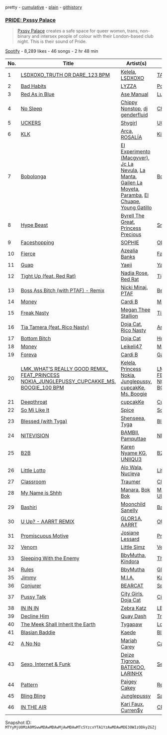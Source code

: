 pretty - [cumulative](/playlists/cumulative/37i9dQZF1DWWyLJd3LCGWc.md) - [plain](/playlists/plain/37i9dQZF1DWWyLJd3LCGWc) - [githistory](https://github.githistory.xyz/mackorone/spotify-playlist-archive/blob/main/playlists/plain/37i9dQZF1DWWyLJd3LCGWc)

### [PRIDE: Pxssy Palace](https://open.spotify.com/playlist/37i9dQZF1DWWyLJd3LCGWc)

> <a href="https://www.instagram.com/pxssypalace/?hl=en">Pxssy Palace</a> creates a safe space for queer womxn, trans, non\-binary and intersex people of colour with their London\-based club night\. This is their sound of Pride.

[Spotify](https://open.spotify.com/user/spotify) - 8,289 likes - 46 songs - 2 hr 48 min

| No. | Title | Artist(s) | Album | Length |
|---|---|---|---|---|
| 1 | [LSDXOXO\_TRUTH OR DARE\_123 BPM](https://open.spotify.com/track/6VTixntONK80zNv2HT2Tg4) | [Kelela](https://open.spotify.com/artist/1U0sIzpRtDkvu1hXXzxh60), [LSDXOXO](https://open.spotify.com/artist/2M2blWl1LBN2UoxlJdaug2) | [TAKE ME A\_PART, THE REMIXES](https://open.spotify.com/album/00bR0PfkGVAizXpN05DYrs) | 4:53 |
| 2 | [Bad Habits](https://open.spotify.com/track/6byIdjgogY3Cl9PKw6UnVw) | [LYZZA](https://open.spotify.com/artist/57xaBKepmdqQ6BjXkiHa4B) | [Powerplay](https://open.spotify.com/album/1NVT1CyJZdyLVPYoBJtWoX) | 3:30 |
| 3 | [Red As in Blue](https://open.spotify.com/track/1UuSsdLQkvvrKHb47NsQ3e) | [Ase Manual](https://open.spotify.com/artist/7d9PaRqnesvoUvMowJ2qoE) | [Lumi](https://open.spotify.com/album/7cG4yQiwZuftnuvmYdCLGT) | 3:50 |
| 4 | [No Sleep](https://open.spotify.com/track/6UevNDpcrrAdZ5PSdTexnY) | [Chippy Nonstop](https://open.spotify.com/artist/3cIWQsZd5aYZDk9DGy64wS), [dj genderfluid](https://open.spotify.com/artist/7sxGpROgQQSGjnsoUWE4Dz) | [Chippy Nonstop & dj genderfluid](https://open.spotify.com/album/3Vhrt89XhIFEKsRGnZldYF) | 4:17 |
| 5 | [UCKERS](https://open.spotify.com/track/1tZAEXxVr3W1XHPQZslOEI) | [Shygirl](https://open.spotify.com/artist/3M3wTTCDwicRubwMyHyEDy) | [UCKERS](https://open.spotify.com/album/3WG0rNIPHZAaFyVm77bKaM) | 1:55 |
| 6 | [KLK](https://open.spotify.com/track/2ZFu40Ik8VsUE9H87W0MmZ) | [Arca](https://open.spotify.com/artist/4SQdUpG4f7UbkJG3cJ2Iyj), [ROSALÍA](https://open.spotify.com/artist/7ltDVBr6mKbRvohxheJ9h1) | [KiCk i](https://open.spotify.com/album/6fumIfDEAppI5NCGHQEBSr) | 3:47 |
| 7 | [Bobolonga](https://open.spotify.com/track/3sWihNY9u8Lok8K2L73kQW) | [El Experimento \(Macgyver\)](https://open.spotify.com/artist/2061nJAmY52Z8zAVjGFkTv), [Jc La Nevula](https://open.spotify.com/artist/6KBhywwNM5dStjqjHeNndc), [La Manta](https://open.spotify.com/artist/3omyT5zHz9QmE63xEk10OV), [Gailen La Moyeta](https://open.spotify.com/artist/0a7DjyuupA55K2NqWItRir), [Paramba](https://open.spotify.com/artist/2JJeLxFOub3q1h6GTKOOBi), [El Chuape](https://open.spotify.com/artist/0cXz4Jkhb32ehDe3No7oF9), [Young Gatillo](https://open.spotify.com/artist/41wl4d5yKdkwIo2ULFT3vD) | [Bobolonga](https://open.spotify.com/album/6fS58tert22xeJxEz1CGQF) | 3:35 |
| 8 | [Hype Beast](https://open.spotify.com/track/6whBYdE8GepAR0X27SuYXo) | [Byrell The Great](https://open.spotify.com/artist/2xNGjguhmBjjP3ViK07IJO), [Princess Precious](https://open.spotify.com/artist/4GwCanrqEtG8SVYYY21rH5) | [Snack Time](https://open.spotify.com/album/3Z4pnbIrUyyOCDcQuHtzLG) | 2:35 |
| 9 | [Faceshopping](https://open.spotify.com/track/2rN1ODOsaNfYu782rw36jR) | [SOPHIE](https://open.spotify.com/artist/5a2w2tgpLwv26BYJf2qYwu) | [OIL OF EVERY PEARL'S UN\-INSIDES](https://open.spotify.com/album/23lnmHhZwyercCJhmyPXYN) | 3:56 |
| 10 | [Fierce](https://open.spotify.com/track/0O8cjpT4jO3ngCdkxf9726) | [Azealia Banks](https://open.spotify.com/artist/7gRhy3MIPHQo5CXYfWaw9I) | [Fantasea](https://open.spotify.com/album/2Nj39YNwq6SDzLBM6gVumD) | 3:13 |
| 11 | [Guap](https://open.spotify.com/track/03fEtr50LVz8QDZBynTYZh) | [Yaeji](https://open.spotify.com/artist/2RqrWplViWHSGLzlhmDcbt) | [Yaeji](https://open.spotify.com/album/1TeREorFy8BVBPlu7MDrPB) | 5:40 |
| 12 | [Tight Up \(feat\. Red Rat\)](https://open.spotify.com/track/0rIZGjN9oQTyAwByKpeGBf) | [Nadia Rose](https://open.spotify.com/artist/0Nc09HuPN9ELmbTCLyNKnO), [Red Rat](https://open.spotify.com/artist/4lthN9sVX4QW2lnXQEUbMh) | [Tight Up \(feat\. Red Rat\)](https://open.spotify.com/album/4atPUp52kt5lL8tKZcwFmx) | 3:21 |
| 13 | [Boss Ass Bitch \(with PTAF\) \- Remix](https://open.spotify.com/track/7eLCcnhpYGH3Y6Pqrk68Gz) | [Nicki Minaj](https://open.spotify.com/artist/0hCNtLu0JehylgoiP8L4Gh), [PTAF](https://open.spotify.com/artist/6Xiuj9T13YmHkjZ70VWerK) | [Beam Me Up Scotty](https://open.spotify.com/album/2upw5IrzeqKApIQZyx5o6r) | 4:08 |
| 14 | [Money](https://open.spotify.com/track/2GGMabyHXnJmjY6CXhhB2e) | [Cardi B](https://open.spotify.com/artist/4kYSro6naA4h99UJvo89HB) | [Money](https://open.spotify.com/album/2drqVzCt52KiDxKgl0Rq0P) | 3:03 |
| 15 | [Freak Nasty](https://open.spotify.com/track/4rd4bY5IzC4AN6NdgYGtWD) | [Megan Thee Stallion](https://open.spotify.com/artist/181bsRPaVXVlUKXrxwZfHK) | [Tina Snow](https://open.spotify.com/album/26jEIrN7WSAnVQXXUmLRSN) | 2:53 |
| 16 | [Tia Tamera \(feat\. Rico Nasty\)](https://open.spotify.com/track/1uNePI826aqh9uC9pgbeHU) | [Doja Cat](https://open.spotify.com/artist/5cj0lLjcoR7YOSnhnX0Po5), [Rico Nasty](https://open.spotify.com/artist/2OaHYHb2XcFPvqL3VsyPzU) | [Amala \(Deluxe Version\)](https://open.spotify.com/album/3wOMqxNHgkga91RBC7BaZU) | 3:31 |
| 17 | [Bottom Bitch](https://open.spotify.com/track/1L0z2CQKrKJ2spYSMkfim9) | [Doja Cat](https://open.spotify.com/artist/5cj0lLjcoR7YOSnhnX0Po5) | [Hot Pink](https://open.spotify.com/album/1MmVkhiwTH0BkNOU3nw5d3) | 3:17 |
| 18 | [Money](https://open.spotify.com/track/3Tqi3BMq3bhuX6hT36M0Ni) | [Leikeli47](https://open.spotify.com/artist/0DtXHIvJ8NWBg5pGvsgWnR) | [Money](https://open.spotify.com/album/2RpR1PdoMGXgt7n9k3lsV5) | 2:56 |
| 19 | [Foreva](https://open.spotify.com/track/5mwQ8wQElaMO1joDd5vtwd) | [Cardi B](https://open.spotify.com/artist/4kYSro6naA4h99UJvo89HB) | [Gangsta Bitch Music Vol 1](https://open.spotify.com/album/4hRSrC7bRqBqDDSfhe5qRO) | 3:22 |
| 20 | [LMK\_WHAT’S REALLY GOOD REMIX\_ FEAT\_PRINCESS NOKIA\_JUNGLEPUSSY\_CUPCAKKE\_MS\. BOOGIE\_100 BPM](https://open.spotify.com/track/5lhN9EmmTNJ18mPxtIHyzZ) | [Kelela](https://open.spotify.com/artist/1U0sIzpRtDkvu1hXXzxh60), [Princess Nokia](https://open.spotify.com/artist/6lay1nwbE6hTx1jivysUAL), [Junglepussy](https://open.spotify.com/artist/6atGQM99IrRfUefJFore1B), [cupcakKe](https://open.spotify.com/artist/76SlrtEaq2oViRXulxjfuM), [Ms\. Boogie](https://open.spotify.com/artist/6E8343mwYf03Z5kGxZoRVt) | [LMK\_WHAT’S REALLY GOOD REMIX\_ FEAT\_PRINCESS NOKIA\_JUNGLEPUSSY\_CUPCAKKE\_MS\. BOOGIE\_100 BPM](https://open.spotify.com/album/5zSmx2XP0vZkd9Q3tgChoE) | 5:20 |
| 21 | [Deepthroat](https://open.spotify.com/track/5cXtT63OTadsjqfRkm5Dwd) | [cupcakKe](https://open.spotify.com/artist/76SlrtEaq2oViRXulxjfuM) | [Cum Cake](https://open.spotify.com/album/5ATRiVbJcsarm1ndaI0DY9) | 3:19 |
| 22 | [So Mi Like It](https://open.spotify.com/track/6IFDy0imCdhDpHj98GczEX) | [Spice](https://open.spotify.com/artist/0wEvWMQRqaXcgnrZv6KtyL) | [So Mi Like It](https://open.spotify.com/album/3VsPJKD7uZPIYB4SNGeLRt) | 2:33 |
| 23 | [Blessed \(with Tyga\)](https://open.spotify.com/track/5imCvF3VHty1TZ0qaE1JEj) | [Shenseea](https://open.spotify.com/artist/1OFOShsIbhy1l5x73yuVyB), [Tyga](https://open.spotify.com/artist/5LHRHt1k9lMyONurDHEdrp) | [Blessed \(with Tyga\)](https://open.spotify.com/album/7aTeShQY6NnCiFmjYluvcl) | 2:28 |
| 24 | [NITEVISION](https://open.spotify.com/track/6HJ0QLyvuYuvGwTz8PSv4c) | [BAMBII](https://open.spotify.com/artist/6kf69CwzgodrETRgzcjX95), [Pamputtae](https://open.spotify.com/artist/3qu3PIngYcX3SzOVcNGSTF) | [NITEVISION](https://open.spotify.com/album/1k6ErxVZcEwgUVSzrDpWeP) | 2:13 |
| 25 | [B2B](https://open.spotify.com/track/3OrMbFUgXjchOYTU8TeLO7) | [Karen Nyame KG](https://open.spotify.com/artist/2TsxAQQq0xVbjBOPXozFVz), [UNIIQU3](https://open.spotify.com/artist/5aR8qSaApKChlZvzB0Jfpx) | [B2B / Black Roses](https://open.spotify.com/album/7rs4RT4DkkGWpdxT9belLA) | 3:44 |
| 26 | [Little Lotto](https://open.spotify.com/track/3RT7nhA6KgsGC1ueLYM2PV) | [Alo Wala](https://open.spotify.com/artist/4mYDn1R8xbWE4WhRPlr1IG), [Nucleya](https://open.spotify.com/artist/2CkrXQPoBz8jTQ3u0ZeLPh) | [Little Lotto](https://open.spotify.com/album/0gDY61ZPg18gY8XT8pRE7L) | 3:56 |
| 27 | [Classroom](https://open.spotify.com/track/5OPYrpZPzcyfBNzKnDRihe) | [Traumer](https://open.spotify.com/artist/55qp3isnfx4ZKPHw5oP4eh) | [Classroom](https://open.spotify.com/album/379F7rTQ1KTTdbZZumT9ad) | 8:36 |
| 28 | [My Name is Shhh](https://open.spotify.com/track/0RryeDY1e0hTjIN4oa2fNb) | [Manara](https://open.spotify.com/artist/3SLHgM7u02zr0Hfkm0Yn4R), [Bok Bok](https://open.spotify.com/artist/2qUNVIgjpwhQ3gGpM1Nrok) | [Manara International Presents: The Ultimate Spice Mix](https://open.spotify.com/album/1Ibm7cEZrtnTc8T5STUXlw) | 3:20 |
| 29 | [Bashiri](https://open.spotify.com/track/52shYYi6lVYuGy1jFNCkgK) | [Moonchild Sanelly](https://open.spotify.com/artist/6aDX1jzNVAI9enlQzW0Pgw) | [Bashiri](https://open.spotify.com/album/4rxGDBJaJlQacS7KFvBKCu) | 3:19 |
| 30 | [U Up? \- AARRT REMIX](https://open.spotify.com/track/2v15GZ2UiU9mRNJfArgrEP) | [GLOR1A](https://open.spotify.com/artist/2Xf1wbdyd9UKB8TFt95LTK), [AARRT](https://open.spotify.com/artist/2TPkFt5zQibuoXjqVQolAD) | [OUT Remix](https://open.spotify.com/album/25w7dcHXmJsLq7hYX5utPr) | 4:15 |
| 31 | [Promiscuous Motive](https://open.spotify.com/track/7hICqTvF8m3qTwhb2TRv0z) | [Josiane Lessard](https://open.spotify.com/artist/3Tk1foMYTxY3UrltXs9tIY) | [Promiscuous Motive](https://open.spotify.com/album/4ca5ocfUvFVOoOvq1iglev) | 8:37 |
| 32 | [Venom](https://open.spotify.com/track/4WaaWczlVb1UJ24LILsR4C) | [Little Simz](https://open.spotify.com/artist/6eXZu6O7nAUA5z6vLV8NKI) | [Venom](https://open.spotify.com/album/3h7qY0r0PNgNUS838NqgGv) | 2:34 |
| 33 | [Sleeping With the Enemy](https://open.spotify.com/track/0ISoKjo9JVUB97JMgygRZP) | [BbyMutha](https://open.spotify.com/artist/21C9Dbg9CD3Dv8NaD7iW8e), [Kindora](https://open.spotify.com/artist/4Y60hS4r2QPUohZh8ciVjN) | [The Bastard Tape, Vol\. 1](https://open.spotify.com/album/2N2geXZotNXw4nqi2bk00J) | 3:49 |
| 34 | [Rules](https://open.spotify.com/track/0deRYerzqm24qPzwlyL2qz) | [BbyMutha](https://open.spotify.com/artist/21C9Dbg9CD3Dv8NaD7iW8e) | [Glow Kit: Blk Girl](https://open.spotify.com/album/335O1cKVTvMpNv8tHJTyTW) | 3:54 |
| 35 | [Jimmy](https://open.spotify.com/track/60r0mEqH580d1kYWGeEpwM) | [M.I.A.](https://open.spotify.com/artist/0QJIPDAEDILuo8AIq3pMuU) | [Kala](https://open.spotify.com/album/2xoj2gYed3IYmGWn3owSfu) | 3:29 |
| 36 | [Conjurer](https://open.spotify.com/track/68FahUPlACGIvG3CYjMs9M) | [BEARCAT](https://open.spotify.com/artist/78FV10vQ4A7bDAvR6oPBjr) | [Spell](https://open.spotify.com/album/4vDniXqeQPnnDRJDGk13Lu) | 3:09 |
| 37 | [Pussy Talk](https://open.spotify.com/track/5EzL7hGT9g2Tvqsy158Lu9) | [City Girls](https://open.spotify.com/artist/37hAfseJWi0G3Scife12Il), [Doja Cat](https://open.spotify.com/artist/5cj0lLjcoR7YOSnhnX0Po5) | [City On Lock](https://open.spotify.com/album/4VzVHSPoh9MP85THaTfYpN) | 3:38 |
| 38 | [IN IN IN](https://open.spotify.com/track/6s5fztn7rjtRs2gGdP9n7t) | [Zebra Katz](https://open.spotify.com/artist/5Tz4zMiRWqiQVAymWZz99a) | [LESS IS MOOR](https://open.spotify.com/album/37g7rTlnjZwOK0S3GOKPO3) | 3:17 |
| 39 | [Decline Him](https://open.spotify.com/track/3Wa96y3cQWjIX9gN2dTb5t) | [Quay Dash](https://open.spotify.com/artist/6k6lSmhyFpe2oYcredvZHM) | [Transphobic](https://open.spotify.com/album/2vkSCPeqGqr2iCDZEbtieZ) | 3:33 |
| 40 | [The Meek Shall Inherit the Earth](https://open.spotify.com/track/37DiVgAJiRdNUtydPxMExw) | [Tygapaw](https://open.spotify.com/artist/2PyscWeidzp9QnSWc5QMBq) | [Love Thyself](https://open.spotify.com/album/6XDgTZtCEU7AhbbbIdxMBo) | 3:13 |
| 41 | [Blasian Baddie](https://open.spotify.com/track/3KxkDJCDmG5NzvzWhR01hM) | [Kaede](https://open.spotify.com/artist/7AFY1eM0UyVPLNoCKvsrma) | [Blasian Baddie](https://open.spotify.com/album/1uL4XtcOgKFwIXBodBrN0o) | 2:02 |
| 42 | [A No No](https://open.spotify.com/track/2Q0JkTzFXrU2BbnQT7tzIR) | [Mariah Carey](https://open.spotify.com/artist/4iHNK0tOyZPYnBU7nGAgpQ) | [Caution](https://open.spotify.com/album/64zK6tmksJw9gNZR0L4DVx) | 3:07 |
| 43 | [Sexo, Internet & Funk](https://open.spotify.com/track/2ihY635WAz4dfTq0K2Ui9Q) | [Deize Tigrona](https://open.spotify.com/artist/2VQ0nYO5CBFp0KVWziJDhY), [BATEKOO](https://open.spotify.com/artist/59HfwvJUsywrWQZNGnoY9B), [LARINHX](https://open.spotify.com/artist/00kQ5yo7yxd5KC1ihuH77i) | [Sexo, Internet & Funk](https://open.spotify.com/album/2HOQRdfbn6uRdAkgAFnrpR) | 3:06 |
| 44 | [Pattern](https://open.spotify.com/track/5EqItpsF5FJjbdhLrVjwFA) | [Paigey Cakey](https://open.spotify.com/artist/1Lfz8ISr2g1d33hirTmajR) | [Red Velvet](https://open.spotify.com/album/3I4brR3KPLGjAkUzLjhbXE) | 2:52 |
| 45 | [Bling Bling](https://open.spotify.com/track/62NhZM0i7RrAThbBmb2vsQ) | [Junglepussy](https://open.spotify.com/artist/6atGQM99IrRfUefJFore1B) | [Satisfaction Guaranteed](https://open.spotify.com/album/1LGNcwOY4Ro9eEDJwohBez) | 2:45 |
| 46 | [IN THE AIR](https://open.spotify.com/track/63Nh9nDjrK0YB3BaMDN9v6) | [Kari Faux](https://open.spotify.com/artist/4c2ighP1wj8E5dVGJDCOiB), [Curren$y](https://open.spotify.com/artist/6X8WdFjrNhXATMDSs26aCc) | [CRY 4 HELP](https://open.spotify.com/album/3a9TkAd9pVKebwqaGrQw0n) | 4:21 |

Snapshot ID: `MTYyMjU0MzA0MSwwMDAwMDAwMjAwMDAwMTc5YzcxYTA1YzAwMDAwMDE3OWIzODkyZGZj`